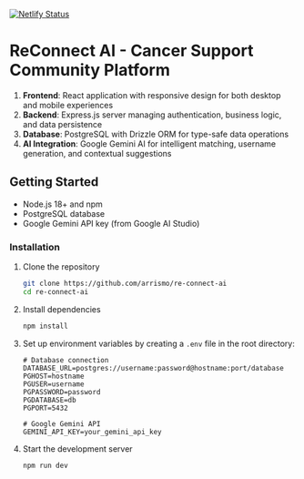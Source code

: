 [![Netlify Status](https://api.netlify.com/api/v1/badges/c7242398-ae5c-4e17-b652-62ebd587996f/deploy-status)](https://app.netlify.com/sites/reconnect-ai/deploys)

# ReConnect AI - Cancer Support Community Platform

1. **Frontend**: React application with responsive design for both desktop and mobile experiences
2. **Backend**: Express.js server managing authentication, business logic, and data persistence
3. **Database**: PostgreSQL with Drizzle ORM for type-safe data operations
4. **AI Integration**: Google Gemini AI for intelligent matching, username generation, and contextual suggestions

## Getting Started
- Node.js 18+ and npm
- PostgreSQL database
- Google Gemini API key (from Google AI Studio)

### Installation

1. Clone the repository
   ```bash
   git clone https://github.com/arrismo/re-connect-ai
   cd re-connect-ai
   ```

2. Install dependencies
   ```bash
   npm install
   ```

3. Set up environment variables by creating a `.env` file in the root directory:
   ```
   # Database connection
   DATABASE_URL=postgres://username:password@hostname:port/database
   PGHOST=hostname
   PGUSER=username
   PGPASSWORD=password
   PGDATABASE=db
   PGPORT=5432
   
   # Google Gemini API
   GEMINI_API_KEY=your_gemini_api_key
   ```


4. Start the development server
   ```bash
   npm run dev
   ```

